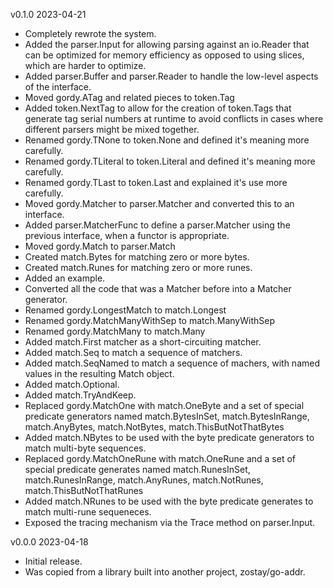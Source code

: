 v0.1.0  2023-04-21

 * Completely rewrote the system.
 * Added the parser.Input for allowing parsing against an io.Reader that can be 
   optimized for memory efficiency as opposed to using slices, which are harder 
   to optimize.
 * Added parser.Buffer and parser.Reader to handle the low-level aspects of the 
   interface.
 * Moved gordy.ATag and related pieces to token.Tag
 * Added token.NextTag to allow for the creation of token.Tags that generate tag 
   serial numbers at runtime to avoid conflicts in cases where different parsers
   might be mixed together.
 * Renamed gordy.TNone to token.None and defined it's meaning more carefully.
 * Renamed gordy.TLiteral to token.Literal and defined it's meaning more 
   carefully.
 * Renamed gordy.TLast to token.Last and explained it's use more carefully.
 * Moved gordy.Matcher to parser.Matcher and converted this to an interface.
 * Added parser.MatcherFunc to define a parser.Matcher using the previous 
   interface, when a functor is appropriate.
 * Moved gordy.Match to parser.Match
 * Created match.Bytes for matching zero or more bytes.
 * Created match.Runes for matching zero or more runes.
 * Added an example.
 * Converted all the code that was a Matcher before into a Matcher generator.
 * Renamed gordy.LongestMatch to match.Longest
 * Renamed gordy.MatchManyWithSep to match.ManyWithSep
 * Renamed gordy.MatchMany to match.Many
 * Added match.First matcher as a short-circuiting matcher.
 * Added match.Seq to match a sequence of matchers.
 * Added match.SeqNamed to match a sequence of machers, with named values in the 
   resulting Match object.
 * Added match.Optional.
 * Added match.TryAndKeep.
 * Replaced gordy.MatchOne with match.OneByte and a set of special predicate
   generators named match.BytesInSet, match.BytesInRange, match.AnyBytes,
   match.NotBytes, match.ThisButNotThatBytes
 * Added match.NBytes to be used with the byte predicate generators to match
   multi-byte sequences.
 * Replaced gordy.MatchOneRune with match.OneRune and a set of special predicate
   generates named match.RunesInSet, match.RunesInRange, match.AnyRunes,
   match.NotRunes, match.ThisButNotThatRunes
 * Added match.NRunes to be used with the byte predicate generates to match 
   multi-rune sequeneces.
 * Exposed the tracing mechanism via the Trace method on parser.Input.

v0.0.0  2023-04-18

 * Initial release.
 * Was copied from a library built into another project, zostay/go-addr.
